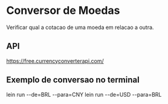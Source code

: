 # Conversor de Moedas

Verificar qual a cotacao de uma moeda em relacao a outra.

## API

https://free.currencyconverterapi.com/

## Exemplo de conversao no terminal

lein run --de=BRL --para=CNY
lein run --de=USD --para=BRL
